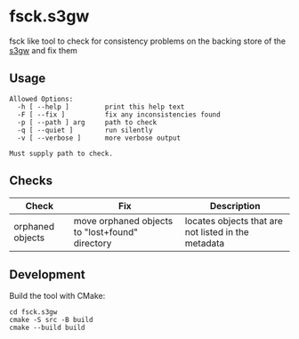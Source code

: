 # fsck.s3gw

fsck like tool to check for consistency problems on the backing store of the
[s3gw][1] and fix them

## Usage

```shell
Allowed Options:
  -h [ --help ]         print this help text
  -F [ --fix ]          fix any inconsistencies found
  -p [ --path ] arg     path to check
  -q [ --quiet ]        run silently
  -v [ --verbose ]      more verbose output

Must supply path to check.
```

## Checks

<!-- markdownlint-disable line-length-->
| Check            | Fix                                             | Description                                         |
| ---------------- | ----------------------------------------------- | --------------------------------------------------- |
| orphaned objects | move orphaned objects to "lost+found" directory | locates objects that are not listed in the metadata |
<!-- markdownlint-restore -->

## Development

Build the tool with CMake:

```shell
cd fsck.s3gw
cmake -S src -B build
cmake --build build
```

[1]: https://s3gw.io
